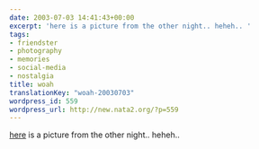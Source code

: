```yaml
---
date: 2003-07-03 14:41:43+00:00
excerpt: 'here is a picture from the other night.. heheh.. '
tags:
- friendster
- photography
- memories
- social-media
- nostalgia
title: woah
translationKey: "woah-20030703"
wordpress_id: 559
wordpress_url: http://new.nata2.org/?p=559
---
```


<a href="http://photos.friendster.com/photos/46/60/240664/198022563273l.jpg">here</a> is a picture from the other night.. heheh..